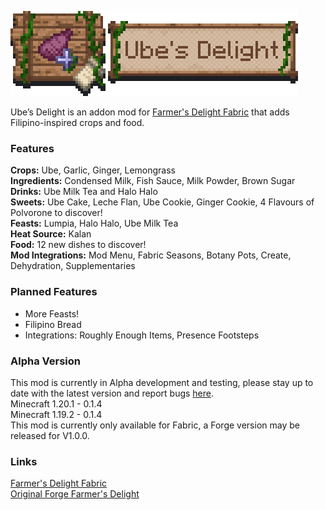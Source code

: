 ![banner](banner.png)

Ube’s Delight is an addon mod for [Farmer's Delight Fabric](https://modrinth.com/mod/farmers-delight-fabric) that adds Filipino-inspired crops and food.
### Features

<b>Crops:</b> Ube, Garlic, Ginger, Lemongrass
<br>
<b>Ingredients:</b> Condensed Milk, Fish Sauce, Milk Powder, Brown Sugar
<br>
<b>Drinks:</b> Ube Milk Tea and Halo Halo
<br>
<b>Sweets:</b> Ube Cake, Leche Flan, Ube Cookie, Ginger Cookie, 4 Flavours of Polvorone to discover!
<br>
<b>Feasts:</b> Lumpia, Halo Halo, Ube Milk Tea
<br>
<b>Heat Source:</b> Kalan
<br>
<b>Food:</b> 12 new dishes to discover!
<br>
<b>Mod Integrations:</b> Mod Menu, Fabric Seasons, Botany Pots, Create, Dehydration, Supplementaries

### Planned Features
<ul>
<li>More Feasts!</li>
<li>Filipino Bread</li>
<li>Integrations: Roughly Enough Items, Presence Footsteps</li>
</ul>

### Alpha Version
This mod is currently in Alpha development and testing, please stay up to date with the latest version and report bugs [here](https://github.com/ChefMooon/ubes-delight/issues).
<br>
Minecraft 1.20.1 - 0.1.4
<br>
Minecraft 1.19.2 - 0.1.4
<br>
This mod is currently only available for Fabric, a Forge version may be released for V1.0.0.

### Links
[Farmer's Delight Fabric](https://modrinth.com/mod/farmers-delight-fabric)<br>
[Original Forge Farmer's Delight](https://modrinth.com/mod/farmers-delight)

